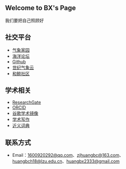 ## Welcome to BX's Page

我们要把自己照顾好

## 社交平台

- [气象家园](http://bbs.06climate.com/?44552)
- [海洋论坛](https://www.52ocean.cn/?2176)
- [Github](https://github.com/BX2019-2333)
- [世纪气象云](http://www.21cma.net/portal.php)
- [和鲸社区](https://www.heywhale.com/home/project)


## 学术相关

- [ResearchGate](https://www.researchgate.net/profile/Bicheng-Huang-2)
- [ORCID](https://orcid.org/0000-0002-3257-2500)
- [谷歌学术镜像](https://ac.scmor.com/)
- [学术写作](https://www.phrasebank.manchester.ac.uk/compare-and-contrast/)
- [近义词典](https://wantwords.net/)

## 联系方式
- Email：1600920292@qq.com、zjhuangbc@163.com、huangbch18@lzu.edu.cn、huangbx2333@gmail.com
